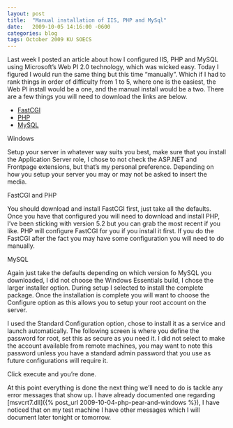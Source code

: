 ```yaml
---
layout: post
title:  "Manual installation of IIS, PHP and MySql"
date:   2009-10-05 14:16:00 -0600
categories: blog
tags: October 2009 KU SOECS
---
```

Last week I posted an article about how I configured IIS, PHP and MySQL using Microsoft’s Web PI 2.0 technology, which was wicked easy. Today I figured I would run the same thing but this time “manually”. Which if I had to rank things in order of difficulty from 1 to 5, where one is the easiest, the Web PI install would be a one, and the manual install would be a two. There are a few things you will need to download the links are below.

* [FastCGI](http://www.iis.net/extensions/FastCGI)
* [PHP](http://windows.php.net/download/)
* [MySQL](http://dev.mysql.com/get/Downloads/)

Windows

Setup your server in whatever way suits you best, make sure that you install the Application Server role, I chose to not check the ASP.NET and Frontpage extensions, but that’s my personal preference. Depending on how you setup your server you may or may not be asked to insert the media.

FastCGI and PHP

You should download and install FastCGI first, just take all the defaults. Once you have that configured you will need to download and install PHP, I’ve been sticking with version 5.2 but you can grab the most recent if you like. PHP will configure FastCGI for you if you install it first. If you do the FastCGI after the fact you may have some configuration you will need to do manually.

MySQL

Again just take the defaults depending on which version fo MySQL you downloaded, I did not choose the Windows Essentials build, I chose the larger installer option. During setup I selected to install the complete package. Once the installation is complete you will want to choose the Configure option as this allows you to setup your root account on the server.

I used the Standard Configuration option, chose to install it as a service and launch automatically. The following screen is where you define the password for root, set this as secure as you need it. I did not select to make the account available from remote machines, you may want to note this password unless you have a standard admin password that you use as future configurations will require it.

Click execute and you’re done.

At this point everything is done the next thing we’ll need to do is tackle any error messages that show up. I have already documented one regarding [msvcrt7.dll]({% post_url 2009-10-04-php-pear-and-windows %}), I have noticed that on my test machine I have other messages which I will document later tonight or tomorrow.
